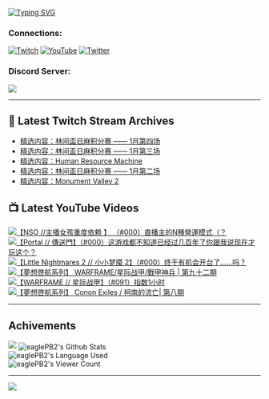 <!--### Hello people, I'm EaglePB2 - The one who building something for fun 👋
Thank you for standby for this profile.   
The purpose of this profile is coming soon.   
You may come back later, as you wish if this readme.md is updated.   -->

<a href="https://git.io/typing-svg"><img src="https://readme-typing-svg.herokuapp.com?font=Fira+Code&duration=1000&pause=5000&vCenter=true&random=false&width=500&lines=%F0%9F%91%8B+Hello+Everyone%2C+I'm+EaglePB2.;%F0%9F%99%87+Thank+you+for+stopping+by+my+profile.+;%F0%9F%94%AD+%3D%3D%3D%3D+%F0%9F%94%AD;%F0%9F%91%8B+%E4%BD%A0%E5%A5%BD%EF%BC%8C%E6%AD%A1%E8%BF%8E%E4%BE%86%E5%88%B0%E6%88%91%E7%9A%84%E4%BB%A3%E7%A2%BC%E5%BA%AB%E3%80%82;%F0%9F%99%87+%E6%84%9F%E8%AC%9D%E5%89%8D%E4%BE%86%E5%8F%83%E8%A7%80%E5%B0%8F%E5%B1%8B+owo~" alt="Typing SVG" /></a>

### Connections:

[![Twitch](https://img.shields.io/badge/Twitch-9347FF?style=flat-square&logo=twitch&logoColor=white)](https://www.twitch.tv/eaglepb2)
[![YouTube](https://img.shields.io/badge/YouTube-%23FF0000.svg?style=flat-square&logo=YouTube&logoColor=white)](https://www.youtube.com/eaglepb2)
[![Twitter](https://img.shields.io/badge/Twitter-%231DA1F2.svg?style=flat-square&logo=Twitter&logoColor=white)](https://twitter.com/eaglepb2)

### Discord Server:

[![](https://invidget.switchblade.xyz/qKrub9b?theme=dark&language=ch)](https://discord.gg/qKrub9b)

---

## 👾 Latest Twitch Stream Archives
<!-- TWITCH:START -->
- [精选内容：林间盃日麻积分赛 —— 1月第四场](https://www.twitch.tv/videos/2049140261)
- [精选内容：林间盃日麻积分赛 —— 1月第三场](https://www.twitch.tv/videos/2043840465)
- [精选内容：Human Resource Machine](https://www.twitch.tv/videos/2039211634)
- [精选内容：林间盃日麻积分赛 —— 1月第二场](https://www.twitch.tv/videos/2028353476)
- [精选内容：Monument Valley 2](https://www.twitch.tv/videos/2023564979)
<!-- TWITCH:END -->



## 📺 Latest YouTube Videos
<!-- YOUTUBE:START -->
<!-- YOUTUBE:END -->

<!-- BEGIN YOUTUBE-CARDS -->
<a href="https://www.youtube.com/watch?v=nEQFYXo-1xw">
  <picture>
    <source media="(prefers-color-scheme: dark)" srcset="https://ytcards.demolab.com/?id=nEQFYXo-1xw&title=%E3%80%90NSO+%2F%2F%E4%B8%BB%E6%92%AD%E5%A5%B3%E5%AD%A9%E9%87%8D%E5%BA%A6%E4%BE%9D%E8%B5%96+%E3%80%91+%EF%BC%88%23000%EF%BC%89%E7%9B%B4%E6%92%AD%E4%B8%BB%E7%9A%84N%E7%A8%AE%E7%87%9F%E9%81%8B%E6%A8%A1%E5%BC%8F%EF%BC%88%EF%BC%9F&lang=zh&timestamp=1706759635&background_color=%230d1117&title_color=%23ffffff&stats_color=%23dedede&max_title_lines=1&width=250&border_radius=5&duration=14400">
    <img src="https://ytcards.demolab.com/?id=nEQFYXo-1xw&title=%E3%80%90NSO+%2F%2F%E4%B8%BB%E6%92%AD%E5%A5%B3%E5%AD%A9%E9%87%8D%E5%BA%A6%E4%BE%9D%E8%B5%96+%E3%80%91+%EF%BC%88%23000%EF%BC%89%E7%9B%B4%E6%92%AD%E4%B8%BB%E7%9A%84N%E7%A8%AE%E7%87%9F%E9%81%8B%E6%A8%A1%E5%BC%8F%EF%BC%88%EF%BC%9F&lang=zh&timestamp=1706759635&background_color=%23ffffff&title_color=%2324292f&stats_color=%2357606a&max_title_lines=1&width=250&border_radius=5&duration=14400" alt="【NSO //主播女孩重度依赖 】 （#000）直播主的N種營運模式（？" title="【NSO //主播女孩重度依赖 】 （#000）直播主的N種營運模式（？">
  </picture>
</a>
<a href="https://www.youtube.com/watch?v=evhJlfZXx3Q">
  <picture>
    <source media="(prefers-color-scheme: dark)" srcset="https://ytcards.demolab.com/?id=evhJlfZXx3Q&title=%E3%80%90Portal+%2F%2F+%E5%82%B3%E9%80%81%E9%96%80%E3%80%91%EF%BC%88%23000%EF%BC%89%E8%BF%99%E6%B8%B8%E6%88%8F%E9%83%BD%E4%B8%8D%E7%9F%A5%E9%81%93%E5%B7%B2%E7%BB%8F%E8%BF%87%E5%87%A0%E7%99%BE%E5%B9%B4%E4%BA%86%E4%BD%A0%E8%B7%9F%E6%88%91%E8%AF%B4%E7%8E%B0%E5%9C%A8%E6%89%8D%E7%8E%A9%E8%BF%99%E4%B8%AA%EF%BC%9F&lang=zh&timestamp=1706689026&background_color=%230d1117&title_color=%23ffffff&stats_color=%23dedede&max_title_lines=1&width=250&border_radius=5&duration=9715">
    <img src="https://ytcards.demolab.com/?id=evhJlfZXx3Q&title=%E3%80%90Portal+%2F%2F+%E5%82%B3%E9%80%81%E9%96%80%E3%80%91%EF%BC%88%23000%EF%BC%89%E8%BF%99%E6%B8%B8%E6%88%8F%E9%83%BD%E4%B8%8D%E7%9F%A5%E9%81%93%E5%B7%B2%E7%BB%8F%E8%BF%87%E5%87%A0%E7%99%BE%E5%B9%B4%E4%BA%86%E4%BD%A0%E8%B7%9F%E6%88%91%E8%AF%B4%E7%8E%B0%E5%9C%A8%E6%89%8D%E7%8E%A9%E8%BF%99%E4%B8%AA%EF%BC%9F&lang=zh&timestamp=1706689026&background_color=%23ffffff&title_color=%2324292f&stats_color=%2357606a&max_title_lines=1&width=250&border_radius=5&duration=9715" alt="【Portal // 傳送門】（#000）这游戏都不知道已经过几百年了你跟我说现在才玩这个？" title="【Portal // 傳送門】（#000）这游戏都不知道已经过几百年了你跟我说现在才玩这个？">
  </picture>
</a>
<a href="https://www.youtube.com/watch?v=XumjVrkGH-Y">
  <picture>
    <source media="(prefers-color-scheme: dark)" srcset="https://ytcards.demolab.com/?id=XumjVrkGH-Y&title=%E3%80%90Little+Nightmares+2+%2F%2F+%E5%B0%8F%E5%B0%8F%E6%A2%A6%E9%AD%87+2%E3%80%91%EF%BC%88%23000%EF%BC%89%E7%BB%88%E4%BA%8E%E6%9C%89%E6%9C%BA%E4%BC%9A%E5%BC%80%E5%8F%B0%E4%BA%86%E2%80%A6%E2%80%A6%E5%90%97%EF%BC%9F&lang=zh&timestamp=1706598064&background_color=%230d1117&title_color=%23ffffff&stats_color=%23dedede&max_title_lines=1&width=250&border_radius=5&duration=18981">
    <img src="https://ytcards.demolab.com/?id=XumjVrkGH-Y&title=%E3%80%90Little+Nightmares+2+%2F%2F+%E5%B0%8F%E5%B0%8F%E6%A2%A6%E9%AD%87+2%E3%80%91%EF%BC%88%23000%EF%BC%89%E7%BB%88%E4%BA%8E%E6%9C%89%E6%9C%BA%E4%BC%9A%E5%BC%80%E5%8F%B0%E4%BA%86%E2%80%A6%E2%80%A6%E5%90%97%EF%BC%9F&lang=zh&timestamp=1706598064&background_color=%23ffffff&title_color=%2324292f&stats_color=%2357606a&max_title_lines=1&width=250&border_radius=5&duration=18981" alt="【Little Nightmares 2 // 小小梦魇 2】（#000）终于有机会开台了……吗？" title="【Little Nightmares 2 // 小小梦魇 2】（#000）终于有机会开台了……吗？">
  </picture>
</a>
<a href="https://www.youtube.com/watch?v=jWeV1_sm00I">
  <picture>
    <source media="(prefers-color-scheme: dark)" srcset="https://ytcards.demolab.com/?id=jWeV1_sm00I&title=%E3%80%90%E5%A4%A2%E6%83%B3%E5%95%93%E8%88%AA%E7%B3%BB%E5%88%97%E3%80%91+WARFRAME%2F%E6%98%9F%E9%99%85%E6%88%98%E7%94%B2%2F%E6%88%B0%E7%94%B2%E7%A5%9E%E5%85%B5+%7C+%E7%AC%AC%E4%B9%9D%E5%8D%81%E4%BA%8C%E6%9C%9F&lang=zh&timestamp=1706502971&background_color=%230d1117&title_color=%23ffffff&stats_color=%23dedede&max_title_lines=1&width=250&border_radius=5&duration=10997">
    <img src="https://ytcards.demolab.com/?id=jWeV1_sm00I&title=%E3%80%90%E5%A4%A2%E6%83%B3%E5%95%93%E8%88%AA%E7%B3%BB%E5%88%97%E3%80%91+WARFRAME%2F%E6%98%9F%E9%99%85%E6%88%98%E7%94%B2%2F%E6%88%B0%E7%94%B2%E7%A5%9E%E5%85%B5+%7C+%E7%AC%AC%E4%B9%9D%E5%8D%81%E4%BA%8C%E6%9C%9F&lang=zh&timestamp=1706502971&background_color=%23ffffff&title_color=%2324292f&stats_color=%2357606a&max_title_lines=1&width=250&border_radius=5&duration=10997" alt="【夢想啓航系列】 WARFRAME/星际战甲/戰甲神兵 | 第九十二期" title="【夢想啓航系列】 WARFRAME/星际战甲/戰甲神兵 | 第九十二期">
  </picture>
</a>
<a href="https://www.youtube.com/watch?v=JDuvqE5BJSA">
  <picture>
    <source media="(prefers-color-scheme: dark)" srcset="https://ytcards.demolab.com/?id=JDuvqE5BJSA&title=%E3%80%90WARFRAME+%2F%2F+%E6%98%9F%E9%99%85%E6%88%98%E7%94%B2%E3%80%91%EF%BC%88%23091%EF%BC%89%E6%8C%87%E6%95%B01%E5%B0%8F%E6%97%B6&lang=zh&timestamp=1706418008&background_color=%230d1117&title_color=%23ffffff&stats_color=%23dedede&max_title_lines=1&width=250&border_radius=5&duration=14349">
    <img src="https://ytcards.demolab.com/?id=JDuvqE5BJSA&title=%E3%80%90WARFRAME+%2F%2F+%E6%98%9F%E9%99%85%E6%88%98%E7%94%B2%E3%80%91%EF%BC%88%23091%EF%BC%89%E6%8C%87%E6%95%B01%E5%B0%8F%E6%97%B6&lang=zh&timestamp=1706418008&background_color=%23ffffff&title_color=%2324292f&stats_color=%2357606a&max_title_lines=1&width=250&border_radius=5&duration=14349" alt="【WARFRAME // 星际战甲】（#091）指数1小时" title="【WARFRAME // 星际战甲】（#091）指数1小时">
  </picture>
</a>
<a href="https://www.youtube.com/watch?v=k9iPSvfjJBs">
  <picture>
    <source media="(prefers-color-scheme: dark)" srcset="https://ytcards.demolab.com/?id=k9iPSvfjJBs&title=%E3%80%90%E5%A4%A2%E6%83%B3%E5%95%93%E8%88%AA%E7%B3%BB%E5%88%97%E3%80%91+Conon+Exiles+%2F+%E6%9F%AF%E5%8D%97%E7%9A%84%E6%B5%81%E4%BA%A1%7C+%E7%AC%AC%E5%85%AB%E6%9C%9F&lang=zh&timestamp=1706327168&background_color=%230d1117&title_color=%23ffffff&stats_color=%23dedede&max_title_lines=1&width=250&border_radius=5&duration=7845">
    <img src="https://ytcards.demolab.com/?id=k9iPSvfjJBs&title=%E3%80%90%E5%A4%A2%E6%83%B3%E5%95%93%E8%88%AA%E7%B3%BB%E5%88%97%E3%80%91+Conon+Exiles+%2F+%E6%9F%AF%E5%8D%97%E7%9A%84%E6%B5%81%E4%BA%A1%7C+%E7%AC%AC%E5%85%AB%E6%9C%9F&lang=zh&timestamp=1706327168&background_color=%23ffffff&title_color=%2324292f&stats_color=%2357606a&max_title_lines=1&width=250&border_radius=5&duration=7845" alt="【夢想啓航系列】 Conon Exiles / 柯南的流亡| 第八期" title="【夢想啓航系列】 Conon Exiles / 柯南的流亡| 第八期">
  </picture>
</a>
<!-- END YOUTUBE-CARDS -->

---

## Achivements
[![](https://github-profile-trophy.vercel.app/?username=eaglepb2&theme=monokai&no-bg=true&&title=Repositories,Issues,Commit,MultiLanguage)](https://github.com/anuraghazra/github-readme-stats)
<img align="center" alt="eaglePB2's Github Stats" src="https://github-readme-stats.vercel.app/api?username=eaglePB2&show_icons=true&hide_border=true&theme=merko" />
<br>
<img align="center" alt="eaglePB2's Language Used" src="https://github-readme-stats.vercel.app/api/top-langs/?username=eaglePB2&show_icons=true&hide_border=true&theme=merko&layout=compact&langs_count=8" />
<br>
<img align="center" alt="eaglePB2's Viewer Count" src="https://visitcount.itsvg.in/api?id=eaglepb2&label=Profile%20Views&color=3&icon=5&pretty=true" />

<hr>

<!-- RANDOMQUOTE:START -->
![](https://quotes-github-readme.vercel.app/api?type=horizontal&theme=merko)
<!-- RANDOMQUOTE:END -->


<!--
       _____   _   _   _____       _____   _   _   ____   
      |_   _| | | | | |  ___|     |  ___| | \ | | |  _  \  
        | |   | |_| | | |___      | |___  |  \| | | | | | 
        | |   |  _  | |  ___|     |  ___| |     | | | | | 
        | |   | | | | | |___      | |___  | |\  | | |_| | 
        |_|   |_| |_| |_____|     |_____| |_| \_| |____ / 
      
-->
